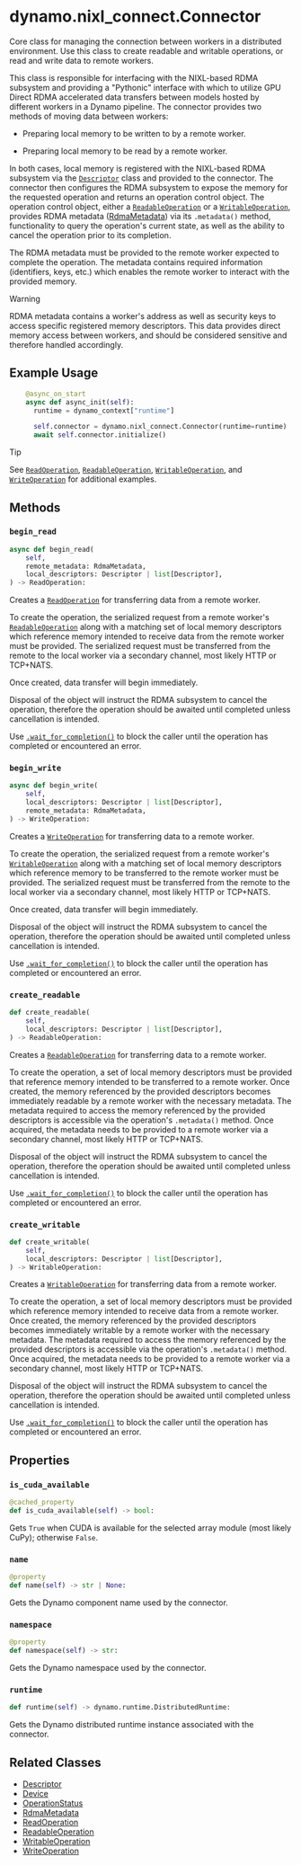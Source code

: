 <!--
SPDX-FileCopyrightText: Copyright (c) 2025 NVIDIA CORPORATION & AFFILIATES. All rights reserved.
SPDX-License-Identifier: Apache-2.0

Licensed under the Apache License, Version 2.0 (the "License");
you may not use this file except in compliance with the License.
You may obtain a copy of the License at

http://www.apache.org/licenses/LICENSE-2.0

Unless required by applicable law or agreed to in writing, software
distributed under the License is distributed on an "AS IS" BASIS,
WITHOUT WARRANTIES OR CONDITIONS OF ANY KIND, either express or implied.
See the License for the specific language governing permissions and
limitations under the License.
-->

# dynamo.nixl_connect.Connector

Core class for managing the connection between workers in a distributed environment.
Use this class to create readable and writable operations, or read and write data to remote workers.

This class is responsible for interfacing with the NIXL-based RDMA subsystem and providing a "Pythonic" interface
with which to utilize GPU Direct RDMA accelerated data transfers between models hosted by different workers in a Dynamo pipeline.
The connector provides two methods of moving data between workers:

  - Preparing local memory to be written to by a remote worker.

  - Preparing local memory to be read by a remote worker.

In both cases, local memory is registered with the NIXL-based RDMA subsystem via the [`Descriptor`](#descriptor) class and provided to the connector.
The connector then configures the RDMA subsystem to expose the memory for the requested operation and returns an operation control object.
The operation control object, either a [`ReadableOperation`](readable_operation.md) or a [`WritableOperation`](writable_operation.md),
provides RDMA metadata ([RdmaMetadata](rdma_metadata.md)) via its `.metadata()` method, functionality to query the operation's current state, as well as the ability to cancel the operation prior to its completion.

The RDMA metadata must be provided to the remote worker expected to complete the operation.
The metadata contains required information (identifiers, keys, etc.) which enables the remote worker to interact with the provided memory.

> [!Warning]
> RDMA metadata contains a worker's address as well as security keys to access specific registered memory descriptors.
> This data provides direct memory access between workers, and should be considered sensitive and therefore handled accordingly.


## Example Usage

```python
    @async_on_start
    async def async_init(self):
      runtime = dynamo_context["runtime"]

      self.connector = dynamo.nixl_connect.Connector(runtime=runtime)
      await self.connector.initialize()
```

> [!Tip]
> See [`ReadOperation`](read_operation.md#example-usage), [`ReadableOperation`](readable_operation.md#example-usage),
> [`WritableOperation`](writable_operation.md#example-usage), and [`WriteOperation`](write_operation.md#example-usage)
> for additional examples.


## Methods

### `begin_read`

```python
async def begin_read(
    self,
    remote_metadata: RdmaMetadata,
    local_descriptors: Descriptor | list[Descriptor],
) -> ReadOperation:
```

Creates a [`ReadOperation`](read_operation.md) for transferring data from a remote worker.

To create the operation, the serialized request from a remote worker's [`ReadableOperation`](readable_operation.md)
along with a matching set of local memory descriptors which reference memory intended to receive data from the remote worker
must be provided.
The serialized request must be transferred from the remote to the local worker via a secondary channel, most likely HTTP or TCP+NATS.

Once created, data transfer will begin immediately.

Disposal of the object will instruct the RDMA subsystem to cancel the operation,
therefore the operation should be awaited until completed unless cancellation is intended.

Use [`.wait_for_completion()`](read_operation.md#wait_for_completion) to block the caller until the operation has completed or encountered an error.

### `begin_write`

```python
async def begin_write(
    self,
    local_descriptors: Descriptor | list[Descriptor],
    remote_metadata: RdmaMetadata,
) -> WriteOperation:
```

Creates a [`WriteOperation`](write_operation.md) for transferring data to a remote worker.

To create the operation, the serialized request from a remote worker's [`WritableOperation`](writable_operation.md)
along with a matching set of local memory descriptors which reference memory to be transferred to the remote worker
must be provided.
The serialized request must be transferred from the remote to the local worker via a secondary channel, most likely HTTP or TCP+NATS.

Once created, data transfer will begin immediately.

Disposal of the object will instruct the RDMA subsystem to cancel the operation,
therefore the operation should be awaited until completed unless cancellation is intended.

Use [`.wait_for_completion()`](write_operation.md#wait_for_completion) to block the caller until the operation has completed or encountered an error.

### `create_readable`

```python
def create_readable(
    self,
    local_descriptors: Descriptor | list[Descriptor],
) -> ReadableOperation:
```

Creates a [`ReadableOperation`](readable_operation.md) for transferring data to a remote worker.

To create the operation, a set of local memory descriptors must be provided that reference memory intended to be transferred to a remote worker.
Once created, the memory referenced by the provided descriptors becomes immediately readable by a remote worker with the necessary metadata.
The metadata required to access the memory referenced by the provided descriptors is accessible via the operation's `.metadata()` method.
Once acquired, the metadata needs to be provided to a remote worker via a secondary channel, most likely HTTP or TCP+NATS.

Disposal of the object will instruct the RDMA subsystem to cancel the operation,
therefore the operation should be awaited until completed unless cancellation is intended.

Use [`.wait_for_completion()`](readable_operation.md#wait_for_completion) to block the caller until the operation has completed or encountered an error.

### `create_writable`

```python
def create_writable(
    self,
    local_descriptors: Descriptor | list[Descriptor],
) -> WritableOperation:
```

Creates a [`WritableOperation`](writable_operation.md) for transferring data from a remote worker.

To create the operation, a set of local memory descriptors must be provided which reference memory intended to receive data from a remote worker.
Once created, the memory referenced by the provided descriptors becomes immediately writable by a remote worker with the necessary metadata.
The metadata required to access the memory referenced by the provided descriptors is accessible via the operation's `.metadata()` method.
Once acquired, the metadata needs to be provided to a remote worker via a secondary channel, most likely HTTP or TCP+NATS.

Disposal of the object will instruct the RDMA subsystem to cancel the operation,
therefore the operation should be awaited until completed unless cancellation is intended.

Use [`.wait_for_completion()`](writable_operation.md#wait_for_completion) to block the caller until the operation has completed or encountered an error.


## Properties

### `is_cuda_available`

```python
@cached_property
def is_cuda_available(self) -> bool:
```

Gets `True` when CUDA is available for the selected array module (most likely CuPy); otherwise `False`.

### `name`

```python
@property
def name(self) -> str | None:
```

Gets the Dynamo component name used by the connector.

### `namespace`

```python
@property
def namespace(self) -> str:
```

Gets the Dynamo namespace used by the connector.

### `runtime`

```python
def runtime(self) -> dynamo.runtime.DistributedRuntime:
```

Gets the Dynamo distributed runtime instance associated with the connector.

## Related Classes

  - [Descriptor](descriptor.md)
  - [Device](device.md)
  - [OperationStatus](operation_status.md)
  - [RdmaMetadata](rdma_metadata.md)
  - [ReadOperation](read_operation.md)
  - [ReadableOperation](readable_operation.md)
  - [WritableOperation](writable_operation.md)
  - [WriteOperation](write_operation.md)
